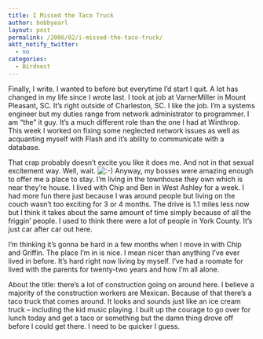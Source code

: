 ```yaml
---
title: I Missed the Taco Truck
author: bobbyearl
layout: post
permalink: /2006/02/i-missed-the-taco-truck/
aktt_notify_twitter:
  - no
categories:
  - Birdnest
---
```

Finally, I write. I wanted to before but everytime I&#8217;d start I quit. A lot has changed in my life since I wrote last. I took at job at VarnerMiller in Mount Pleasant, SC. It&#8217;s right outside of Charleston, SC. I like the job. I&#8217;m a systems engineer but my duties range from network administrator to programmer. I am &#8220;the&#8221; it guy. It&#8217;s a much different role than the one I had at Winthrop. This week I worked on fixing some neglected network issues as well as acquanting myself with Flash and it&#8217;s ability to communicate with a database. 

That crap probably doesn&#8217;t excite you like it does me. And not in that sexual excitement way. Well, wait. <img src="http://life.bobbyearl.com/wp-includes/images/smilies/icon_smile.gif" alt=":-)" class="wp-smiley" /> Anyway, my bosses were amazing enough to offer me a place to stay. I&#8217;m living in the townhouse they own which is near they&#8217;re house. I lived with Chip and Ben in West Ashley for a week. I had more fun there just because I was around people but living on the couch wasn&#8217;t too exciting for 3 or 4 months. The drive is 1.1 miles less now but I think it takes about the same amount of time simply because of all the friggin&#8217; people. I used to think there were a lot of people in York County. It&#8217;s just car after car out here. 

I&#8217;m thinking it&#8217;s gonna be hard in a few months when I move in with Chip and Griffin. The place I&#8217;m in is nice. I mean nicer than anything I&#8217;ve ever lived in before. It&#8217;s hard right now living by myself. I&#8217;ve had a roomate for lived with the parents for twenty-two years and how I&#8217;m all alone. 

About the title: there&#8217;s a lot of construction going on around here. I believe a majority of the construction workers are Mexican. Because of that there&#8217;s a taco truck that comes around. It looks and sounds just like an ice cream truck &#8211; including the kid music playing. I built up the courage to go over for lunch today and get a taco or something but the damn thing drove off before I could get there. I need to be quicker I guess.